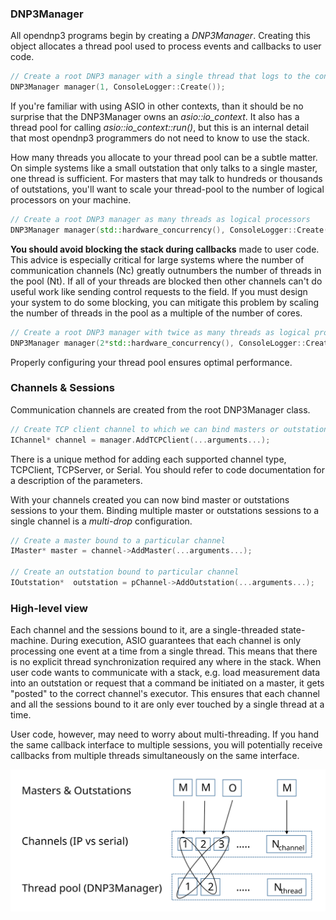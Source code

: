 ### DNP3Manager

All opendnp3 programs begin by creating a _DNP3Manager_.  Creating this object allocates a thread pool used
to process events and callbacks to user code.

```c++
// Create a root DNP3 manager with a single thread that logs to the console
DNP3Manager manager(1, ConsoleLogger::Create());
```

If you're familiar with using ASIO in other contexts, than it should be no surprise that the DNP3Manager owns an _asio::io_context_.
It also has a thread pool for calling _asio::io_context::run()_, but this is an internal detail that most opendnp3 programmers do
not need to know to use the stack.

How many threads you allocate to your thread pool can be a subtle matter. On simple systems like a small outstation that only
talks to a single master, one thread is sufficient. For masters that may talk to hundreds or thousands of outstations, you'll
want to scale your thread-pool to the number of logical processors on your machine.

```c++
// Create a root DNP3 manager as many threads as logical processors
DNP3Manager manager(std::hardware_concurrency(), ConsoleLogger::Create());
```

**You should avoid blocking the stack during callbacks** made to user code.  This advice is especially critical for large systems where
the number of communication channels (Nc) greatly outnumbers the number of threads in the pool (Nt). If all of your threads are blocked
then other channels can't do useful work like sending control requests to the field. If you must design your system to do some blocking,
you can mitigate this problem by scaling the number of threads in the pool as a multiple of the number of cores.

```c++
// Create a root DNP3 manager with twice as many threads as logical processors
DNP3Manager manager(2*std::hardware_concurrency(), ConsoleLogger::Create());
```

Properly configuring your thread pool ensures optimal performance.

### Channels & Sessions

Communication channels are created from the root DNP3Manager class.

```c++
// Create TCP client channel to which we can bind masters or outstations
IChannel* channel = manager.AddTCPClient(...arguments...);
```

There is a unique method for adding each supported channel type, TCPClient, TCPServer, or Serial. You should refer to code documentation
for a description of the parameters.

With your channels created you can now bind master or outstations sessions to your them.  Binding multiple master or outstations sessions to a single channel
is a _multi-drop_ configuration.

```c++
// Create a master bound to a particular channel
IMaster* master = channel->AddMaster(...arguments...);

// Create an outstation bound to particular channel
IOutstation*  outstation = pChannel->AddOutstation(...arguments...);
```

### High-level view

Each channel and the sessions bound to it, are a single-threaded state-machine.  During execution, ASIO guarantees that each channel
is only processing one event at a time from a single thread. This means that there is no explicit thread synchronization required any where in the stack.
When user code wants to communicate with a stack, e.g. load measurement data into an outstation or request that a command be initiated
on a master, it gets "posted" to the correct channel's executor. This ensures that each channel and all the sessions bound to it are
only ever touched by a single thread at a time.

User code, however, may need to worry about multi-threading. If you hand the same callback interface to multiple sessions, you will
potentially receive callbacks from multiple threads simultaneously on the same interface.

![threading](../img/threading.svg)
